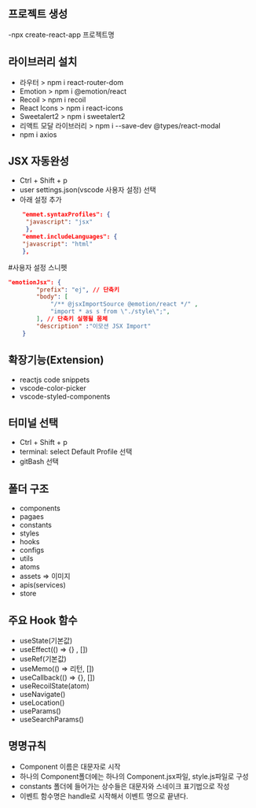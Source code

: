 ## 프로젝트 생성
-npx create-react-app 프로젝트명

## 라이브러리 설치
- 라우터 > npm i react-router-dom
- Emotion > npm i @emotion/react
- Recoil > npm i recoil
- React Icons > npm i react-icons
- Sweetalert2 > npm i sweetalert2
- 리액트 모달 라이브러리 > npm i --save-dev @types/react-modal
- npm i axios 


## JSX 자동완성
- Ctrl + Shift + p 
- user settings.json(vscode 사용자 설정) 선택
- 아래 설정 추가
```json
    "emmet.syntaxProfiles": {
     "javascript": "jsx" 
     },
    "emmet.includeLanguages": {
    "javascript": "html"
    },
```

#사용자 설정 스니펫
```json
"emotionJsx": {
		"prefix": "ej", // 단축키
		"body": [
			"/** @jsxImportSource @emotion/react */" ,
			"import * as s from \"./style\";",
		], // 단축키 실행될 몸체
		"description" :"이모션 JSX Import"
	}
```

## 확장기능(Extension)
- reactjs code snippets
- vscode-color-picker
- vscode-styled-components

## 터미널 선택
- Ctrl + Shift + p
- terminal: select Default Profile 선택
- gitBash 선택

## 폴더 구조
- components
- pagaes
- constants
- styles
- hooks
- configs
- utils
- atoms
- assets => 이미지
- apis(services)
- store

## 주요 Hook 함수
- useState(기본값)
- useEffect(() => {} , [])
- useRef(기본값)
- useMemo(() => 리턴, [])
- useCallback(() => {}, [])
- useRecoilState(atom)
- useNavigate()
- useLocation()
- useParams()
- useSearchParams()

## 명명규칙
- Component 이름은 대문자로 시작
- 하나의 Component폴더에는 하나의 
Component.jsx파일, style.js파일로 구성 
- constants 폴더에 들어가는 상수들은 대문자와 스네이크 표기법으로 작성
- 이벤트 함수명은 handle로 시작해서 이벤트 명으로 끝낸다.
